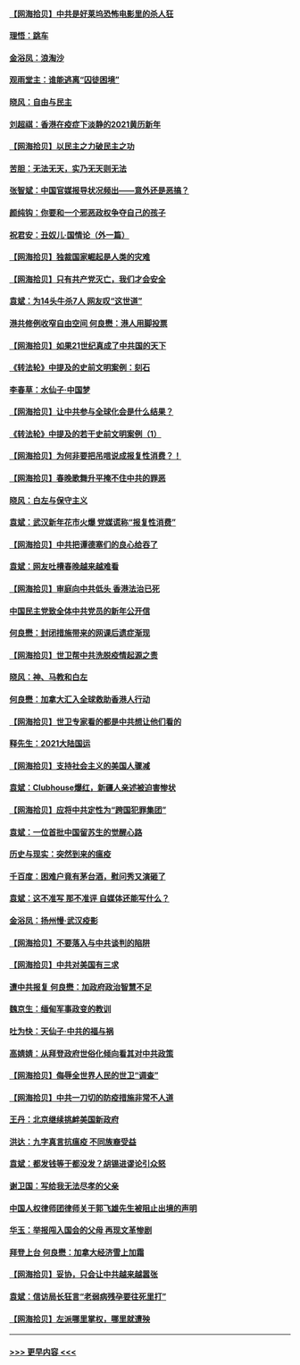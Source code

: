 #### [【网海拾贝】中共是好莱坞恐怖电影里的杀人狂](../pages/nsc993/n12767295.md?t=02230701) 
#### [理悟：跳车](../pages/nsc993/n12767271.md?t=02230701) 
#### [金浴凤：浪淘沙](../pages/nsc993/n12766044.md?t=02230701) 
#### [观雨堂主：谁能逃离“囚徒困境”](../pages/nsc993/n12766004.md?t=02230701) 
#### [晓风：自由与民主](../pages/nsc993/n12765244.md?t=02230701) 
#### [刘超祺：香港在疫症下淡静的2021黄历新年](../pages/nsc993/n12765193.md?t=02230701) 
#### [【网海拾贝】以民主之力破民主之功](../pages/nsc993/n12765175.md?t=02230701) 
#### [苦胆：无法无天，实乃无天则无法](../pages/nsc993/n12765142.md?t=02230701) 
#### [张智斌：中国官媒报导状况频出——意外还是恶搞？](../pages/nsc993/n12765124.md?t=02230701) 
#### [颜纯钩：你要和一个邪恶政权争夺自己的孩子](../pages/nsc993/n12764299.md?t=02230701) 
#### [祝君安：丑奴儿‧国情论（外一篇）](../pages/nsc993/n12764204.md?t=02230701) 
#### [【网海拾贝】独裁国家崛起是人类的灾难](../pages/nsc993/n12764177.md?t=02230701) 
#### [【网海拾贝】只有共产党灭亡，我们才会安全](../pages/nsc993/n12762110.md?t=02230701) 
#### [袁斌：为14头牛杀7人 网友叹“这世道”](../pages/nsc993/n12762059.md?t=02230701) 
#### [港共修例收窄自由空间 何良懋：港人用脚投票](../pages/nsc993/n12760734.md?t=02230701) 
#### [【网海拾贝】如果21世纪真成了中共国的天下](../pages/nsc993/n12759741.md?t=02230701) 
#### [《转法轮》中提及的史前文明案例：刻石](../pages/nsc993/n12758577.md?t=02230701) 
#### [李春草：水仙子‧中国梦](../pages/nsc993/n12757686.md?t=02230701) 
#### [【网海拾贝】让中共参与全球化会是什么结果？](../pages/nsc993/n12757585.md?t=02230701) 
#### [《转法轮》中提及的若干史前文明案例（1）](../pages/nsc993/n12756200.md?t=02230701) 
#### [【网海拾贝】为何非要把吊唁说成报复性消费？！](../pages/nsc993/n12753738.md?t=02230701) 
#### [【网海拾贝】春晚歌舞升平掩不住中共的罪恶](../pages/nsc993/n12752025.md?t=02230701) 
#### [晓风：白左与保守主义](../pages/nsc993/n12752016.md?t=02230701) 
#### [袁斌：武汉新年花市火爆 党媒谎称“报复性消费”](../pages/nsc993/n12751938.md?t=02230701) 
#### [【网海拾贝】中共把谭德塞们的良心给吞了](../pages/nsc993/n12750636.md?t=02230701) 
#### [袁斌：网友吐槽春晚越来越难看](../pages/nsc993/n12750619.md?t=02230701) 
#### [【网海拾贝】审庭向中共低头 香港法治已死](../pages/nsc993/n12748910.md?t=02230701) 
#### [中国民主党致全体中共党员的新年公开信](../pages/nsc993/n12747581.md?t=02230701) 
#### [何良懋：封闭措施带来的网课后遗症渐现](../pages/nsc993/n12747478.md?t=02230701) 
#### [【网海拾贝】世卫帮中共洗脱疫情起源之责](../pages/nsc993/n12746838.md?t=02230701) 
#### [晓风：神、马教和白左](../pages/nsc993/n12746828.md?t=02230701) 
#### [何良懋：加拿大汇入全球救助香港人行动](../pages/nsc993/n12746719.md?t=02230701) 
#### [【网海拾贝】世卫专家看的都是中共想让他们看的](../pages/nsc993/n12744865.md?t=02230701) 
#### [释先生：2021大陆国运](../pages/nsc993/n12744813.md?t=02230701) 
#### [【网海拾贝】支持社会主义的美国人骤减](../pages/nsc993/n12742476.md?t=02230701) 
#### [袁斌：Clubhouse爆红，新疆人亲述被迫害惨状](../pages/nsc993/n12742407.md?t=02230701) 
#### [【网海拾贝】应将中共定性为“跨国犯罪集团”](../pages/nsc993/n12740430.md?t=02230701) 
#### [袁斌：一位首批中国留苏生的觉醒心路](../pages/nsc993/n12740396.md?t=02230701) 
#### [历史与现实：突然到来的瘟疫](../pages/nsc993/n12738507.md?t=02230701) 
#### [千百度：困难户竟有茅台酒，慰问秀又演砸了](../pages/nsc993/n12738362.md?t=02230701) 
#### [袁斌：这不准写 那不准评 自媒体还能写什么？](../pages/nsc993/n12737833.md?t=02230701) 
#### [金浴凤：扬州慢‧武汉疫影](../pages/nsc993/n12737248.md?t=02230701) 
#### [【网海拾贝】不要落入与中共谈判的陷阱](../pages/nsc993/n12735229.md?t=02230701) 
#### [【网海拾贝】中共对美国有三求](../pages/nsc993/n12735197.md?t=02230701) 
#### [遭中共报复 何良懋：加政府政治智慧不足](../pages/nsc993/n12734323.md?t=02230701) 
#### [魏京生：缅甸军事政变的教训](../pages/nsc993/n12732470.md?t=02230701) 
#### [吐为快：天仙子·中共的福与祸](../pages/nsc993/n12732165.md?t=02230701) 
#### [高婧婧：从拜登政府世俗化倾向看其对中共政策](../pages/nsc993/n12730028.md?t=02230701) 
#### [【网海拾贝】侮辱全世界人民的世卫“调查”](../pages/nsc993/n12727884.md?t=02230701) 
#### [【网海拾贝】中共一刀切的防疫措施非常不人道](../pages/nsc993/n12724879.md?t=02230701) 
#### [王丹：北京继续挑衅美国新政府](../pages/nsc993/n12722456.md?t=02230701) 
#### [洪达：九字真言抗瘟疫 不同族裔受益](../pages/nsc993/n12722448.md?t=02230701) 
#### [袁斌：都发钱等于都没发？胡锡进谬论引众怒](../pages/nsc993/n12722393.md?t=02230701) 
#### [谢卫国：写给我无法尽孝的父亲](../pages/nsc993/n12720325.md?t=02230701) 
#### [中国人权律师团律师关于郭飞雄先生被阻止出境的声明](../pages/nsc993/n12720203.md?t=02230701) 
#### [华玉：举报闯入国会的父母 再现文革惨剧](../pages/nsc993/n12719070.md?t=02230701) 
#### [拜登上台 何良懋：加拿大经济雪上加霜](../pages/nsc993/n12718943.md?t=02230701) 
#### [【网海拾贝】妥协，只会让中共越来越嚣张](../pages/nsc993/n12717392.md?t=02230701) 
#### [袁斌：信访局长狂言“老弱病残孕要往死里打”](../pages/nsc993/n12717343.md?t=02230701) 
#### [【网海拾贝】左派哪里掌权，哪里就遭殃](../pages/nsc993/n12715009.md?t=02230701) 

----
#### [ >>> 更早内容 <<< ](../indexes/nsc993-earlier.md)
